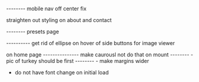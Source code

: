 -------- mobile nav off center fix

straighten out styling on about and contact

-------- presets page

---------- get rid of ellipse on hover of side buttons for image viewer

on home page --------------- make caurousl not do that on mount
-------- - pic of turkey should be first
-------- - make margins wider

- do not have font change on initial load
